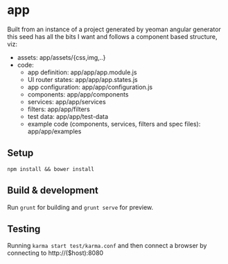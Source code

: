 # app

Built from an instance of a project generated by yeoman angular generator this seed has all the bits I want and follows a component based structure, viz:
* assets: app/assets/{css,img,..}
* code: 
  * app definition: app/app/app.module.js
  * UI router states: app/app/app.states.js
  * app configuration: app/app/configuration.js
  * components: app/app/components
  * services: app/app/services
  * filters: app/app/filters
  * test data: app/app/test-data
  * example code (components, services, filters and spec files): app/app/examples

## Setup
`npm install && bower install`

## Build & development

Run `grunt` for building and `grunt serve` for preview.

## Testing

Running `karma start test/karma.conf` and then connect a browser by connecting to http://($host):8080

